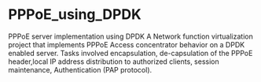 # PPPoE_using_DPDK
PPPoE server implementation using DPDK
A Network function virtualization project that implements PPPoE Access concentrator behavior
on a DPDK enabled server. Tasks involved encapsulation, de-capsulation of the PPPoE
header,local IP address distribution to authorized clients, session maintenance, Authentication
(PAP protocol).
